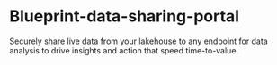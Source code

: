 # Blueprint-data-sharing-portal
Securely share live data from your lakehouse to any endpoint for data analysis to drive insights and action that speed time-to-value.
